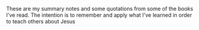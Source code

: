These are my summary notes and some quotations from some of the books I've read.
The intention is to remember and apply what I've learned in order to teach others about Jesus
